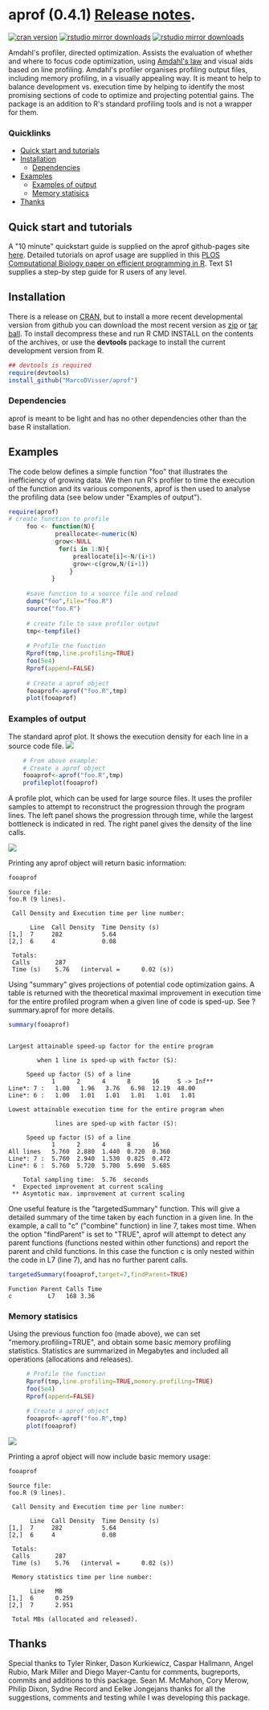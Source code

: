 aprof (0.4.1) [Release notes](http://marcodvisser.github.io/aprof/).
=====

[![cran version](http://www.r-pkg.org/badges/version/aprof)](http://cran.rstudio.com/web/packages/aprof)
[![rstudio mirror downloads](http://cranlogs.r-pkg.org/badges/aprof?color=E664A4)](https://github.com/metacran/cranlogs.app)
[![rstudio mirror downloads](http://cranlogs.r-pkg.org/badges/grand-total/aprof?color=333FFF)](https://github.com/metacran/cranlogs.app)



Amdahl's profiler, directed optimization.
Assists the evaluation of whether and where to focus code optimization, using [Amdahl's law](https://en.wikipedia.org/wiki/Amdahl%27s_law) and visual aids based on line profiling. Amdahl's profiler organises profiling output files, including memory profiling, in a visually appealing way. It is meant to help to balance development vs. execution time by helping to identify the most promising sections of code to optimize and projecting potential gains. The package is an addition to R's standard profiling tools and is not a wrapper for them.

### Quicklinks

-   [Quick start and tutorials](#quick-start-and-tutorials)
-   [Installation](#the-online-code-files-from-s1-text)
	-   [Dependencies](#dependencies)
-   [Examples](#examples)
    -   [Examples of output](#examples-of-output)
    -   [Memory statisics](#memory-statisics)
-   [Thanks](#thanks)
  

## Quick start and tutorials

A "10 minute" quickstart guide is supplied on the aprof github-pages site [here](http://marcodvisser.github.io/aprof//Quickstart). Detailed tutorials on aprof usage are supplied in this [PLOS Computational Biology paper on efficient programming in R](http://journals.plos.org/ploscompbiol/article?id=10.1371/journal.pcbi.1004140). Text S1 supplies a step-by step guide for R users of any level.


## Installation

There is a release on [CRAN](https://cran.rstudio.com/web/packages/aprof/),
but to install a more recent developmental version from github you can download the most recent version as [zip](https://github.com/MarcoDVisser/aprof/zipball/master) 
or [tar ball](https://github.com/MarcoDVisser/aprof/tarball/master).
To install decompress these and run R CMD INSTALL on the contents of the archives, or use the **devtools** package to install the current development version from R.


```r
## devtools is required
require(devtools)
install_github("MarcoDVisser/aprof")
```
### Dependencies

aprof is meant to be light and has no other dependencies other than the base R installation.

## Examples

The code below defines a simple function "foo" that illustrates the inefficiency of growing data. We then run R's profiler to time the execution of the function and its various components,  aprof is then used to analyse the profiling data (see below under "Examples of output").

```r
require(aprof)
# create function to profile
     foo <- function(N){
             preallocate<-numeric(N)
             grow<-NULL
              for(i in 1:N){
                  preallocate[i]<-N/(i+1)
                  grow<-c(grow,N/(i+1))
                 }
            }
     
     #save function to a source file and reload
     dump("foo",file="foo.R")
     source("foo.R")
     
     # create file to save profiler output
     tmp<-tempfile()
     
     # Profile the function
     Rprof(tmp,line.profiling=TRUE)
     foo(5e4)
     Rprof(append=FALSE)
     
     # Create a aprof object
     fooaprof<-aprof("foo.R",tmp)
     plot(fooaprof)
```
	 
### Examples of output
The standard aprof plot. It shows the execution density for each
line in a source code file.
![](http://i.imgur.com/lb1UBCI.png)

``` r
    # From above example:
    # Create a aprof object
    fooaprof<-aprof("foo.R",tmp)
    profileplot(fooaprof)
``` 

A profile plot, which can be used for large source files. It uses the profiler samples to attempt to reconstruct the progression through the program lines. The left panel shows the progression through time, while the largest bottleneck is indicated in red. The right panel gives the density of the line calls.

![](http://i.imgur.com/yFy3fLY.png)


Printing any aprof object will return basic information:
```r
fooaprof
```

```
Source file:
foo.R (9 lines).

 Call Density and Execution time per line number:

      Line  Call Density  Time Density (s)
[1,]  7     282           5.64            
[2,]  6     4             0.08            

 Totals:
 Calls		 287 
 Time (s)	 5.76 	(interval = 	 0.02 (s))
```

Using "summary" gives projections of potential code optimization gains. A table is returned with the theoretical maximal improvement in execution time for the entire profiled program when a given line of code is sped-up. See ?summary.aprof for more details.

```r
summary(fooaprof)
```
```

Largest attainable speed-up factor for the entire program

        when 1 line is sped-up with factor (S): 

	 Speed up factor (S) of a line 
            1      2      4      8      16     S -> Inf**
Line*: 7 :   1.00   1.96   3.76   6.98  12.19  48.00     
Line*: 6 :   1.00   1.01   1.01   1.01   1.01   1.01     

Lowest attainable execution time for the entire program when

             lines are sped-up with factor (S):

	 Speed up factor (S) of a line  
            1      2      4      8      16   
All lines   5.760  2.880  1.440  0.720  0.360
Line*: 7 :  5.760  2.940  1.530  0.825  0.472
Line*: 6 :  5.760  5.720  5.700  5.690  5.685

    Total sampling time:  5.76  seconds
 *  Expected improvement at current scaling
 ** Asymtotic max. improvement at current scaling
```
One useful feature is the "targetedSummary" function. This will give a detailed summary of the time taken by each function in a given line. In the example, a call to "c" ("combine" function) in line 7, takes most time. When the option "findParent" is set to "TRUE", aprof will attempt to detect any parent functions (functions nested within other functions) and report the parent and child functions. In this case the function c is only nested within the code in L7 (line 7), and has no further parent calls.   

```r
targetedSummary(fooaprof,target=7,findParent=TRUE)
```

```
Function Parent Calls Time
c   	   L7   168 3.36
```

### Memory statisics
Using the previous function foo (made above), we can set "memory.profiling=TRUE",
and obtain some basic memory profiling statistics. Statistics are summarized in
Megabytes and included all operations (allocations and releases). 

```r
     # Profile the function
     Rprof(tmp,line.profiling=TRUE,memory.profiling=TRUE)
     foo(5e4)
     Rprof(append=FALSE)
     
     # Create a aprof object
     fooaprof<-aprof("foo.R",tmp)
     plot(fooaprof)
```

![](http://i.imgur.com/61GZdot.png)

Printing a aprof object will now include basic memory usage:
```r
fooaprof
```

```
Source file:
foo.R (9 lines).

 Call Density and Execution time per line number:

      Line  Call Density  Time Density (s)
[1,]  7     282           5.64            
[2,]  6     4             0.08            

 Totals:
 Calls		 287 
 Time (s)	 5.76 	(interval = 	 0.02 (s))

 Memory statistics time per line number:

      Line   MB   
[1,]  6      0.259
[2,]  7      2.951

 Total MBs (allocated and released).
```

## Thanks
Special thanks to Tyler Rinker, Dason Kurkiewicz, Caspar Hallmann, Angel Rubio, Mark Miller and Diego Mayer-Cantu for comments, bugreports, commits and additions to this package. Sean M. McMahon, Cory Merow, Philip Dixon, Sydne Record and Eelke Jongejans thanks for all the suggestions, comments and testing while I was developing this package.

